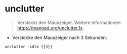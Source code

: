 # unclutter

> Versteckt den Mauszeiger.
> Weitere Informationen: <https://manned.org/unclutter.1x>.

- Verstecke den Mauszeiger nach 3 Sekunden:

`unclutter -idle {{3}}`
